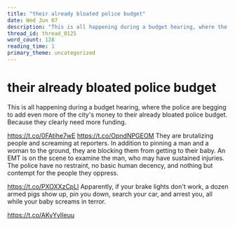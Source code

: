 ```yaml
---
title: "their already bloated police budget"
date: Wed Jun 07
description: "This is all happening during a budget hearing, where the police are begging to add even more of the city's money to their already bloated police budget."
thread_id: thread_0125
word_count: 128
reading_time: 1
primary_theme: uncategorized
---
```


# their already bloated police budget

This is all happening during a budget hearing, where the police are begging to add even more of the city's money to their already bloated police budget. Because they clearly need more funding.

https://t.co/0FAtihe7wE https://t.co/OpndNPGEOM They are brutalizing people and screaming at reporters. In addition to pinning a man and a woman to the ground, they are blocking them from getting to their baby. An EMT is on the scene to examine the man, who may have sustained injuries. The police have no restraint, no basic human decency, and nothing but contempt for the people they oppress.

https://t.co/PXOXXzCpLl Apparently, if your brake lights don't work, a dozen armed pigs show up, pin you down, search your car, and arrest you, all while your baby screams in terror.

https://t.co/AKyYyIIeuu